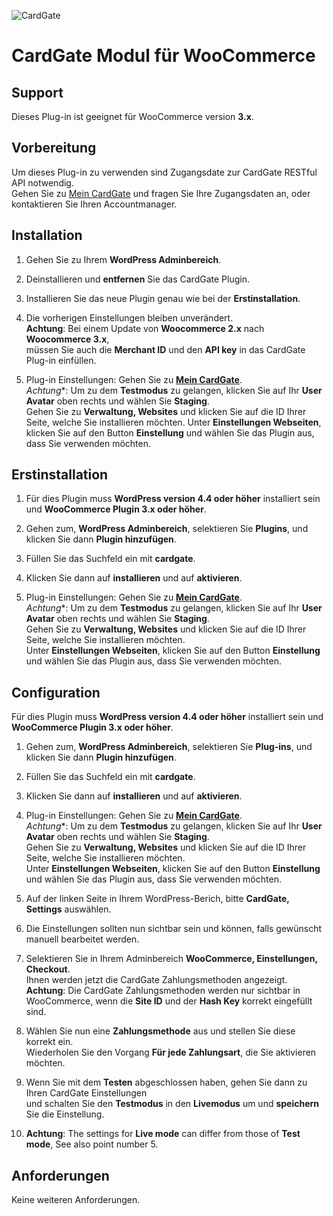 ![CardGate](https://cdn.curopayments.net/thumb/200/logos/cardgate.png)

# CardGate Modul für WooCommerce

## Support

Dieses Plug-in ist geeignet für WooCommerce version **3.x**.

## Vorbereitung

Um dieses Plug-in zu verwenden sind Zugangsdate zur CardGate RESTful API notwendig.  
Gehen Sie zu [Mein CardGate](https://my.cardgate.com/) und fragen Sie Ihre Zugangsdaten an, oder kontaktieren Sie Ihren Accountmanager.

## Installation

1. Gehen Sie zu Ihrem **WordPress Adminbereich**.

2. Deinstallieren und **entfernen** Sie das CardGate Plugin.

3. Installieren Sie das neue Plugin genau wie bei der **Erstinstallation**.

4. Die vorherigen Einstellungen bleiben unverändert.  
   **Achtung**: Bei einem Update von **Woocommerce 2.x** nach **Woocommerce 3.x**,  
   müssen Sie auch die **Merchant ID** und den **API key** in das CardGate Plug-in einfüllen.

5. Plug-in Einstellungen:
   Gehen Sie zu [**Mein CardGate**](https://my.cardgate.com/).  
   *Achtung**: Um zu dem **Testmodus** zu gelangen, klicken Sie auf Ihr **User Avatar** oben rechts und wählen Sie **Staging**.  
   Gehen Sie zu **Verwaltung, Websites** und klicken Sie auf die ID Ihrer Seite, welche Sie installieren möchten.
   Unter **Einstellungen Webseiten**, klicken Sie auf den Button **Einstellung** und wählen Sie das Plugin aus, dass Sie verwenden möchten.  
   
## Erstinstallation

1. Für dies Plugin muss **WordPress version 4.4 oder höher** installiert sein  
   und **WooCommerce Plugin 3.x oder höher**.

2. Gehen zum, **WordPress Adminbereich**, selektieren Sie **Plugins**, und klicken Sie dann **Plugin hinzufügen**.  

3. Füllen Sie das Suchfeld ein mit **cardgate**.

4. Klicken Sie dann auf **installieren** und auf **aktivieren**.

5. Plug-in Einstellungen:
   Gehen Sie zu [**Mein CardGate**](https://my.cardgate.com/).  
   *Achtung**: Um zu dem **Testmodus** zu gelangen, klicken Sie auf Ihr **User Avatar** oben rechts und wählen Sie **Staging**.  
   Gehen Sie zu **Verwaltung, Websites** und klicken Sie auf die ID Ihrer Seite, welche Sie installieren möchten.  
   Unter **Einstellungen Webseiten**, klicken Sie auf den Button **Einstellung** und wählen Sie das Plugin aus, dass Sie verwenden möchten.  

## Configuration

Für dies Plugin muss **WordPress version 4.4 oder höher** installiert sein
und **WooCommerce Plugin 3.x oder höher**.

1. Gehen zum, **WordPress Adminbereich**, selektieren Sie **Plug-ins**, und klicken Sie dann **Plugin hinzufügen**.  

2. Füllen Sie das Suchfeld ein mit **cardgate**.

3. Klicken Sie dann auf **installieren** und auf **aktivieren**. 

4. Plug-in Einstellungen:
   Gehen Sie zu [**Mein CardGate**](https://my.cardgate.com/).  
   *Achtung**: Um zu dem **Testmodus** zu gelangen, klicken Sie auf Ihr **User Avatar** oben rechts und wählen Sie **Staging**.  
   Gehen Sie zu **Verwaltung, Websites** und klicken Sie auf die ID Ihrer Seite, welche Sie installieren möchten.  
   Unter **Einstellungen Webseiten**, klicken Sie auf den Button **Einstellung** und wählen Sie das Plugin aus, dass Sie verwenden möchten.  

5. Auf der linken Seite in Ihrem WordPress-Berich, bitte **CardGate, Settings** auswählen.  

6. Die Einstellungen sollten nun sichtbar sein und können, falls gewünscht manuell bearbeitet werden.

7. Selektieren Sie in Ihrem Adminbereich **WooCommerce, Einstellungen, Checkout**.  
   Ihnen werden jetzt die CardGate Zahlungsmethoden angezeigt.  
   **Achtung**: Die CardGate Zahlungsmethoden werden nur sichtbar in WooCommerce, wenn die **Site ID** und der **Hash Key** korrekt eingefüllt sind.

8. Wählen Sie nun eine **Zahlungsmethode** aus und stellen Sie diese korrekt ein.  
   Wiederholen Sie den Vorgang **Für jede Zahlungsart**, die Sie aktivieren möchten.

9. Wenn Sie mit dem **Testen** abgeschlossen haben, gehen Sie dann zu Ihren CardGate Einstellungen  
   und schalten Sie den **Testmodus** in den **Livemodus** um und **speichern** Sie die Einstellung.
 
10. **Achtung**: The settings for **Live mode** can differ from those of **Test mode**, See also point number 5.

## Anforderungen

Keine weiteren Anforderungen.
